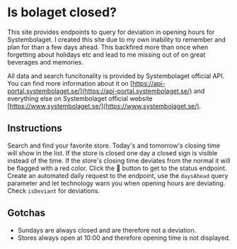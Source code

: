 # Is bolaget closed?

This site provides endpoints to query for deviation in opening hours for Systembolaget. I created this site due to my own inability to remember and plan for than a few days ahead. This backfired more than once when forgetting about holidays etc and lead to me missing out of on great beverages and memories.

All data and search funcitonality is provided by Systembolaget official API. You can find more information about it on [https://api-portal.systembolaget.se/](https://api-portal.systembolaget.se/) and everything else on Systembolaget official website [https://www.systembolaget.se/](https://www.systembolaget.se/).

## Instructions

Search and find your favorite store. Today's and tomorrow's closing time will show in the list. If the store is closed one day a closed sign is visible instead of the time. If the store's closing time deviates from the normal it will be flagged with a red color. Click the 🔗 button to get to the status endpoint. Create an automated daily request to the endpoint, use the `daysAhead` query parameter and let technology warn you when opening hours are deviating. Check `isDeviant` for deviations.

## Gotchas

- Sundays are always closed and are therefore not a deviation.
- Stores always open at 10:00 and therefore opening time is not displayed.
